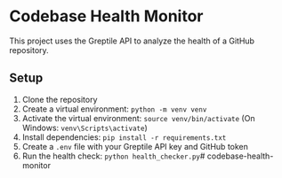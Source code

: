 # Codebase Health Monitor

This project uses the Greptile API to analyze the health of a GitHub repository.

## Setup

1. Clone the repository
2. Create a virtual environment: `python -m venv venv`
3. Activate the virtual environment: `source venv/bin/activate` (On Windows: `venv\Scripts\activate`)
4. Install dependencies: `pip install -r requirements.txt`
5. Create a `.env` file with your Greptile API key and GitHub token
6. Run the health check: `python health_checker.py`# codebase-health-monitor
